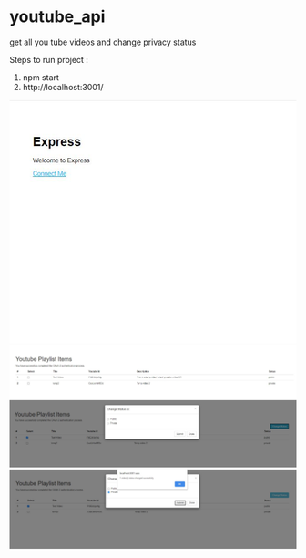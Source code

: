 # youtube_api
get all you tube videos and change privacy status 

Steps to run project :

1. npm start
2. http://localhost:3001/

![Screenshot](homepage.JPG)
![Screenshot](youtube_list.JPG)
![Screenshot](change_status.JPG)
![Screenshot](success.JPG)
